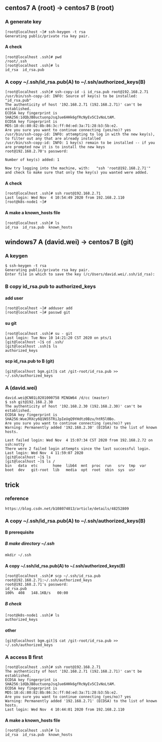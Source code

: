 ## centos7 A (root) -> centos7 B (root)
### A generate key
    [root@localhost ~]# ssh-keygen -t rsa
    Generating public/private rsa key pair.
    
#### A check
    [root@localhost .ssh]# pwd
    /root/.ssh
    [root@localhost .ssh]# ls
    id_rsa  id_rsa.pub

### A copy ~/.ssh/id_rsa.pub(A) to ~/.ssh/authorized_keys(B) 
    [root@localhost .ssh]# ssh-copy-id -i id_rsa.pub root@192.168.2.71
    /usr/bin/ssh-copy-id: INFO: Source of key(s) to be installed: "id_rsa.pub"
    The authenticity of host '192.168.2.71 (192.168.2.71)' can't be established.
    ECDSA key fingerprint is SHA256:1dQbJB8uctuonpJsqJue6HHk6gfRcNyEv5CIvNoLtAM.
    ECDSA key fingerprint is MD5:18:dc:80:82:8b:86:3c:ff:0d:ed:3a:71:28:b3:5b:e2.
    Are you sure you want to continue connecting (yes/no)? yes
    /usr/bin/ssh-copy-id: INFO: attempting to log in with the new key(s), to filter out any that are already installed
    /usr/bin/ssh-copy-id: INFO: 1 key(s) remain to be installed -- if you are prompted now it is to install the new keys
    root@192.168.2.70's password: 
    
    Number of key(s) added: 1
    
    Now try logging into the machine, with:   "ssh 'root@192.168.2.71'"
    and check to make sure that only the key(s) you wanted were added.

#### A check    
    [root@localhost .ssh]# ssh root@192.168.2.71
    Last login: Wed Nov  4 10:54:49 2020 from 192.168.2.110
    [root@k8s-node1 ~]# 
    
#### A make a known_hosts file
    [root@localhost .ssh]# ls
    id_rsa  id_rsa.pub  known_hosts
    
    
## windows7 A (david.wei) -> centos7 B (git)
### A keygen
    $ ssh-keygen -t rsa
    Generating public/private rsa key pair.
    Enter file in which to save the key (/c/Users/david.wei/.ssh/id_rsa):
### B copy id_rsa.pub to authorized_keys 
#### add user
    [root@localhost ~]# adduser add
    [root@localhost ~]# passwd git
#### su git    
    [root@localhost .ssh]# su - git
    Last login: Tue Nov 10 14:21:20 CST 2020 on pts/1
    [git@localhost ~]$ cd .ssh/
    [git@localhost .ssh]$ ls
    authorized_keys
#### scp id_rsa.pub to B (git)
    [git@localhost bgm.git]$ cat /git-root/id_rsa.pub >> ~/.ssh/authorized_keys
 
### A (david.wei)
    david.wei@CN01L0201000758 MINGW64 /d/cc (master)
    $ ssh git@192.168.2.30
    The authenticity of host '192.168.2.30 (192.168.2.30)' can't be established.
    ECDSA key fingerprint is SHA256:WueJRXcy6Q1N55TRiJpIeUqQ9YHdtz0Bzu/htR5l0Bo.
    Are you sure you want to continue connecting (yes/no)? yes
    Warning: Permanently added '192.168.2.30' (ECDSA) to the list of known hosts.
    
    Last failed login: Wed Nov  4 15:07:34 CST 2020 from 192.168.2.72 on ssh:notty
    There were 2 failed login attempts since the last successful login.
    Last login: Wed Nov  4 11:59:07 2020
    [git@localhost ~]$ ls
    [git@localhost ~]$ ls /
    bin   data  etc       home  lib64  mnt  proc  run   srv  tmp  var
    boot  dev   git-root  lib   media  opt  root  sbin  sys  usr
    
## trick
### reference
    https://blog.csdn.net/b108074013/article/details/48252809
### A copy ~/.ssh/id_rsa.pub(A) to ~/.ssh/authorized_keys(B) 
#### B prerequisite
##### B make directory ~/.ssh
    mkdir ~/.ssh
#### A copy ~/.ssh/id_rsa.pub(A) to ~/.ssh/authorized_keys(B) 
    [root@localhost .ssh]# scp ~/.ssh/id_rsa.pub root@192.168.2.71:~/.ssh/authorized_keys
    root@192.168.2.71's password: 
    id_rsa.pub                                                            100%  408   148.1KB/s   00:00
##### B check
    [root@k8s-node1 .ssh]# ls
    authorized_keys
#### other
    [git@localhost bgm.git]$ cat /git-root/id_rsa.pub >> ~/.ssh/authorized_keys
    
### A access B first
    [root@localhost .ssh]# ssh root@192.168.2.71
    The authenticity of host '192.168.2.71 (192.168.2.71)' can't be established.
    ECDSA key fingerprint is SHA256:1dQbJB8uctuonpJsqJue6HHk6gfRcNyEv5CIvNoLtAM.
    ECDSA key fingerprint is MD5:18:dc:80:82:8b:86:3c:ff:0d:ed:3a:71:28:b3:5b:e2.
    Are you sure you want to continue connecting (yes/no)? yes
    Warning: Permanently added '192.168.2.71' (ECDSA) to the list of known hosts.
    Last login: Wed Nov  4 10:44:01 2020 from 192.168.2.110
#### A make a known_hosts file
    [root@localhost .ssh]# ls
    id_rsa  id_rsa.pub  known_hosts

